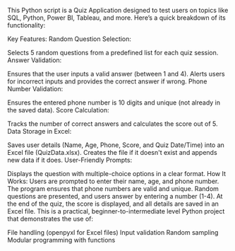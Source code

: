 This Python script is a Quiz Application designed to test users on topics like SQL, Python, Power BI, Tableau, and more. Here’s a quick breakdown of its functionality:

Key Features:
Random Question Selection:

Selects 5 random questions from a predefined list for each quiz session.
Answer Validation:

Ensures that the user inputs a valid answer (between 1 and 4).
Alerts users for incorrect inputs and provides the correct answer if wrong.
Phone Number Validation:

Ensures the entered phone number is 10 digits and unique (not already in the saved data).
Score Calculation:

Tracks the number of correct answers and calculates the score out of 5.
Data Storage in Excel:

Saves user details (Name, Age, Phone, Score, and Quiz Date/Time) into an Excel file (QuizData.xlsx).
Creates the file if it doesn't exist and appends new data if it does.
User-Friendly Prompts:

Displays the question with multiple-choice options in a clear format.
How It Works:
Users are prompted to enter their name, age, and phone number.
The program ensures that phone numbers are valid and unique.
Random questions are presented, and users answer by entering a number (1-4).
At the end of the quiz, the score is displayed, and all details are saved in an Excel file.
This is a practical, beginner-to-intermediate level Python project that demonstrates the use of:

File handling (openpyxl for Excel files)
Input validation
Random sampling
Modular programming with functions

